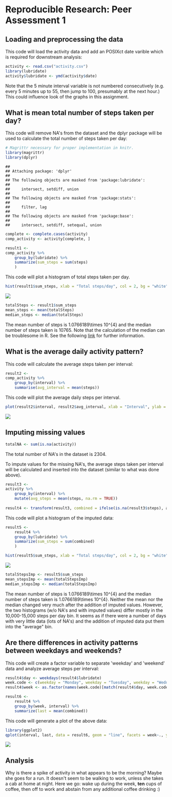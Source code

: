 # Reproducible Research: Peer Assessment 1


## Loading and preprocessing the data
This code will load the activity data and add an POSIXct date varible which is required for downstream analysis:

```r
activity <- read.csv("activity.csv")
library(lubridate)
activity$lubridate <- ymd(activity$date)
```
Note that the 5 minute interval variable is not numbered consecutively (e.g. every 5 minutes up to 55, then jump to 100, presumably at the next hour.) This could influence look of the graphs in this assignment.

## What is mean total number of steps taken per day?
This code will remove NA's from the dataset and the dplyr package will be used to calculate the total number of steps taken per day:

```r
# Magrittr necessary for proper implementation in knitr.
library(magrittr)
library(dplyr)
```

```
## 
## Attaching package: 'dplyr'
## 
## The following objects are masked from 'package:lubridate':
## 
##     intersect, setdiff, union
## 
## The following objects are masked from 'package:stats':
## 
##     filter, lag
## 
## The following objects are masked from 'package:base':
## 
##     intersect, setdiff, setequal, union
```

```r
complete <- complete.cases(activity)
comp_activity <- activity[complete, ]

result1 <-
comp_activity %>%
    group_by(lubridate) %>%
    summarize(sum_steps = sum(steps)
    )
```
This code will plot a histogram of total steps taken per day.

```r
hist(result1$sum_steps, xlab = "Total steps/day", col = 2, bg = "white", main = "Total steps per day (na.rm)", ylim = c(0,40))
```

![](PA1_template_files/figure-html/histogramNA-1.png) 


```r
totalSteps <- result1$sum_steps
mean_steps <- mean(totalSteps)
median_steps <- median(totalSteps)
```
The mean number of steps is 1.0766189\times 10^{4} and the median number of steps taken is 10765.
Note that the calculation of the median can be troublesome in R. See the following [link]( http://stackoverflow.com/questions/5902183/odd-behavior-with-median) for further information.

## What is the average daily activity pattern?
This code will calculate the average steps taken per interval:

```r
result2 <-
comp_activity %>%
    group_by(interval) %>%
    summarise(avg_interval = mean(steps))
```
This code will plot the average daily steps per interval.

```r
plot(result2$interval, result2$avg_interval, xlab = "Interval", ylab = "Average steps", col = 2, bg = "white", main = "", type = "l")
```

![](PA1_template_files/figure-html/intervalNAplot-1.png) 

## Imputing missing values

```r
totalNA <- sum(is.na(activity))
```
The total number of NA's in the dataset is 2304.

To impute values for the missing NA's, the average steps taken per interval will be calculated and inserted into the dataset (similar to what was done above).

```r
result3 <-
activity %>%
    group_by(interval) %>%
    mutate(avg_steps = mean(steps, na.rm = TRUE))
 
result4 <- transform(result3, combined = ifelse(is.na(result3$steps), avg_steps, steps))
```
This code will plot a histogram of the imputed data:

```r
result5 <-
    result4 %>%
    group_by(lubridate) %>%
    summarize(sum_steps = sum(combined)
    )

hist(result5$sum_steps, xlab = "Total steps/day", col = 2, bg = "white", main = "Total steps per day (imputed)", ylim = c(0,40))
```

![](PA1_template_files/figure-html/histogramImp-1.png) 


```r
totalStepsImp <- result5$sum_steps
mean_stepsImp <- mean(totalStepsImp)
median_stepsImp <- median(totalStepsImp)
```
The mean number of steps is 1.0766189\times 10^{4} and the median number of steps taken is 1.0766189\times 10^{4}.
Neither the mean nor the median changed very much after the addition of imputed values. However, the two histograms (w/o NA's and with imputed values) differ mostly in the 10,000-15,000 steps per day bin. It seems as if there were a number of days with very little data (lots of NA's) and the addition of imputed data put them into the "average" bin.

## Are there differences in activity patterns between weekdays and weekends?
This code will create a factor variable to separate 'weekday' and 'weekend' data and analyze average steps per interval:

```r
result4$day <- weekdays(result4$lubridate)
week.code <- c(weekday = "Monday", weekday = "Tuesday", weekday = "Wednesday", weekday = "Thursday", weekday = "Friday", weekend = "Saturday", weekend = "Sunday")
result4$week <- as.factor(names(week.code)[match(result4$day, week.code)])

result6 <-
    result4 %>%
    group_by(week, interval) %>%
    summarize(last = mean(combined))
```
This code will generate a plot of the above data:

```r
library(ggplot2)
qplot(interval, last, data = result6, geom = "line", facets = week~., ylab = "No. of steps")
```

![](PA1_template_files/figure-html/plot-1.png) 

## Analysis

Why is there a spike of activity in what appears to be the morning? Maybe she goes for a run. It doesn't seem to be walking to work, unless she takes a cab at home at night. Here we go: wake up during the week, **ten** cups of coffee, then off to work and abstain from any additional coffee drinking :)    
